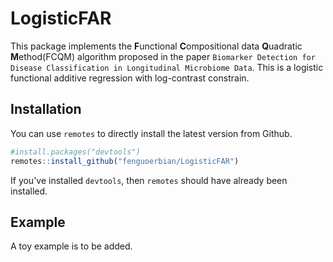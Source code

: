 # LogisticFAR

This package implements the **F**unctional **C**ompositional data **Q**uadratic **M**ethod(FCQM) algorithm proposed in the paper `Biomarker Detection for Disease Classification in Longitudinal Microbiome Data`. This is a logistic functional additive regression with log-contrast constrain.

## Installation

You can use `remotes` to directly install the latest version from Github.

```r
#install.packages("devtools")
remotes::install_github("fenguoerbian/LogisticFAR")
```

If you've installed `devtools`, then `remotes` should have already been installed.

## Example

A toy example is to be added.

